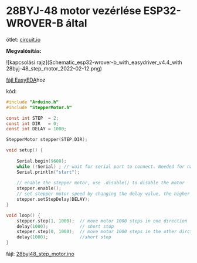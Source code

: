 # 28BYJ-48 motor vezérlése ESP32-WROVER-B által
ötlet: [circuit.io](https://www.circuito.io/app?components=9238,9442,360217)

**Megvalósítás:**

![kapcsolási rajz](Schematic_esp32-wrover-b_with_easydriver_v4.4_with 28byj-48_step_motor_2022-02-12.png)

[fájl EasyEDA](SCHLIB_ESP32-WROVER-B_2022-02-12.json)hoz

kód:

```C
#include "Arduino.h"
#include "StepperMotor.h"

const int STEP  = 2;
const int DIR   = 0;
const int DELAY = 1000;

StepperMotor stepper(STEP,DIR);

void setup() {
    
    Serial.begin(9600);
    while (!Serial) ; // wait for serial port to connect. Needed for native USB
    Serial.println("start");
    
    // enable the stepper motor, use .disable() to disable the motor
    stepper.enable();
    // set stepper motor speed by changing the delay value, the higher the delay the slower the motor will turn
    stepper.setStepDelay(DELAY);
}

void loop() {
    stepper.step(1, 1000);  // move motor 1000 steps in one direction
    delay(1000);            // short stop
    stepper.step(0, 1000);  // move motor 1000 steps in the other dirction
    delay(1000);            //short stop
}
```

fájl: [28byj48_step_motor.ino](28byj48_step_motor.ino)